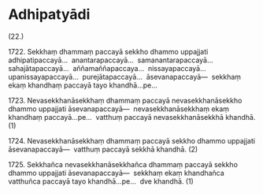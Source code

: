 

# Adhipatyādi






(22.)

1722\. Sekkhaṃ dhammaṃ paccayā sekkho dhammo uppajjati adhipatipaccayā…  anantarapaccayā…  samanantarapaccayā…  sahajātapaccayā…  aññamaññapaccaya…  nissayapaccayā…  upanissayapaccayā…  purejātapaccayā…  āsevanapaccayā—  sekkhaṃ ekaṃ khandhaṃ paccayā tayo khandhā…pe…

1723\. Nevasekkhanāsekkhaṃ dhammaṃ paccayā nevasekkhanāsekkho dhammo uppajjati āsevanapaccayā—  nevasekkhanāsekkhaṃ ekaṃ khandhaṃ paccayā…pe…  vatthuṃ paccayā nevasekkhanāsekkhā khandhā. (1)

1724\. Nevasekkhanāsekkhaṃ dhammaṃ paccayā sekkho dhammo uppajjati āsevanapaccayā—  vatthuṃ paccayā sekkhā khandhā. (2)

1725\. Sekkhañca nevasekkhanāsekkhañca dhammaṃ paccayā sekkho dhammo uppajjati āsevanapaccayā—  sekkhaṃ ekaṃ khandhañca vatthuñca paccayā tayo khandhā…pe…  dve khandhā. (1)



